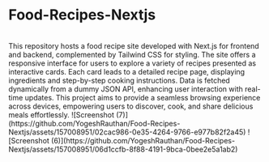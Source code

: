 # Food-Recipes-Nextjs
<br>
This repository hosts a food recipe site developed with Next.js for frontend and backend, complemented by Tailwind CSS for styling. The site offers a responsive interface for users to explore a variety of recipes presented as interactive cards. Each card leads to a detailed recipe page, displaying ingredients and step-by-step cooking instructions. Data is fetched dynamically from a dummy JSON API, enhancing user interaction with real-time updates. This project aims to provide a seamless browsing experience across devices, empowering users to discover, cook, and share delicious meals effortlessly.
![Screenshot (7)](https://github.com/YogeshRauthan/Food-Recipes-Nextjs/assets/157008951/02cac986-0e35-4264-9766-e977b82f2a45)
![Screenshot (6)](https://github.com/YogeshRauthan/Food-Recipes-Nextjs/assets/157008951/06d1ccfb-8f88-4191-9bca-0bee2e5a1ab2)
